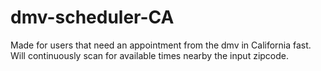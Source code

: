 # dmv-scheduler-CA
Made for users that need an appointment from the dmv in California fast. Will continuously scan for available times nearby the input zipcode. 

